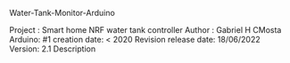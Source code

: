 Water-Tank-Monitor-Arduino

Project : Smart home NRF water tank controller
Author : Gabriel H CMosta
Arduino: #1
creation date: < 2020
Revision release date: 18/06/2022
Version: 2.1
Description


